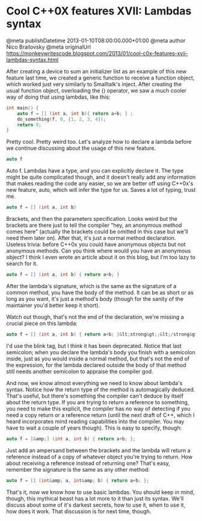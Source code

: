 # Cool C++0X features XVII: Lambdas syntax

@meta publishDatetime 2013-01-10T08:00:00.000+01:00
@meta author Nico Brailovsky
@meta originalUrl https://monkeywritescode.blogspot.com/2013/01/cool-c0x-features-xvii-lambdas-syntax.html

After creating a device to sum an initializer list as an example of this new feature last time, we created a generic function to receive a function object, which worked just very similarly to Smalltalk's inject. After creating the usual function object, overloading the () operator, we saw a much cooler way of doing that using lambdas, like this:

```c++
int main() {
	auto f = [] (int a, int b){ return a+b; } ;
	do_something(f, 0, {1, 2, 3, 4});
	return 0;
}

```

Pretty cool. Pretty weird too. Let's analyze how to declare a lambda before we continue discussing about the usage of this new feature.

```c++
auto f
```

Auto f. Lambdas have a type, and you can explicitly declare it. The type might be quite complicated though, and it doesn't really add any information that makes reading the code any easier, so we are better off using C++0x's new feature, auto, which will infer the type for us. Saves a lot of typing, trust me.

```c++
auto f = [] (int a, int b)
```

Brackets, and then the parameters specification. Looks weird but the brackets are there just to tell the compiler "hey, an anonymous method comes here" (actually the brackets could be omitted in this case but we'll need them later on). After that, it's just a normal method declaration. Useless trivia: before C++0x you could have anonymous objects but not anonymous methods. Can you think where would you have an anonymous object? I think I even wrote an article about it on this blog, but I'm too lazy to search for it.

```c++
auto f = [] (int a, int b) { return a+b; }
```

After the lambda's signature, which is the same as the signature of a common method, you have the body of the method. It can be as short or as long as you want, it's just a method's body (though for the sanity of the maintainer you'd better keep it short).

Watch out though, that's not the end of the declaration, we're missing a crucial piece on this lambda:

```c++
auto f = [] (int a, int b) { return a+b; }&lt;strong&gt;;&lt;/strong&gt;
```

I'd use the blink tag, but I think it has been deprecated. Notice that last semicolon; when you declare the lambda's body you finish with a semicolon inside, just as you would inside a normal method, but that's not the end of the expression, for the lambda declared outside the body of that method still needs another semicolon to appraise the compiler god.

And now, we know almost everything we need to know about lambda's syntax. Notice how the return type of the method is automagically deduced. That's useful, but there's something the compiler can't deduce by itself about the return type. If you are trying to return a reference to something, you need to make this explicit, the compiler has no way of detecting if you need a copy return or a reference return (until the next draft of C++, which I heard incorporates mind reading capabilities into the compiler. You may have to wait a couple of years though). This is easy to specify, though:

```c++
auto f = [&amp;] (int a, int b) { return a+b; };
```

Just add an ampersand between the brackets and the lambda will return a reference instead of a copy of whatever object you're trying to return. How about receiving a reference instead of returning one? That's easy, remember the signature is the same as any other method:

```c++
auto f = [] (int&amp; a, int&amp; b) { return a+b; };
```

That's it, now we know how to use basic lambdas. You should keep in mind, though, this mythical beast has a lot more to it than just its syntax. We'll discuss about some of it's darkest secrets, how to use it, when to use it, how does it work. That discussion is for next time, though.

